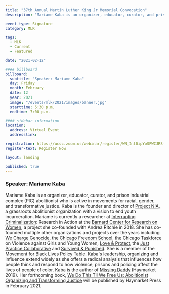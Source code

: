 ```yaml
---
title: "37th Annual Martin Luther King Jr Memorial Convocation"
description: "Mariame Kaba is an organizer, educator, curator, and prison industrial complex (PIC) abolitionist who is active in movements for racial, gender, and transformative justice."

event-type: Signature
category: MLK

tags:
  - MLK
  - Current
  - Featured

date: "2021-02-12"

#### billboard
billboard:
  subtitle: "Speaker: Mariame Kaba"
  day: Friday
  month: February
  date: 12
  year: 2021
  image: "/events/mlk/2021/images/banner.jpg"
  starttime: 5:30 p.m.
  endtime: 7:00 p.m.

#### sidebar information
location:
  address: Virtual Event
  addresslink: 

registration: https://ucsc.zoom.us/webinar/register/WN_Inl0ipYoSPWCJRS-6d31EA
register-text: Register Now

layout: landing

published: true
---
```


### Speaker: Mariame Kaba

Mariame Kaba is an organizer, educator, curator, and prison industrial complex (PIC) abolitionist who is active in movements for racial, gender, and transformative justice. Kaba is the founder and director of [Project NIA](http://project-nia.org/), a grassroots abolitionist organization with a vision to end youth incarceration. Mariame is currently a researcher at [Interrupting Criminalization](https://www.interruptingcriminalization.com/): Research in Action at the [Barnard Center for Research on Women](http://bcrw.barnard.edu/), a project she co-founded with Andrea Ritchie in 2018.  She has co-founded multiple other organizations and projects over the years including [We Charge Genocide](http://wechargegenocide.org/), the [Chicago Freedom School](https://chicagofreedomschool.org/), the Chicago Taskforce on Violence against Girls and Young Women, [Love & Protect](https://loveprotect.org/), the [Just Practice Collaborative](https://just-practice.org/just-practice-collaborative) and [Survived & Punished](https://survivedandpunished.org/). She is a member of the Movement for Black Lives Policy Table. Kaba's leadership, organizing and influence extend widely as she offers a radical analysis that influences how people think and respond to how violence, prisons and policing affect the lives of people of color. Kaba is the author of [Missing Daddy](https://www.haymarketbooks.org/books/1345-missing-daddy) (Haymarket 2019). Her forthcoming book, [We Do This Til We Free Us: Abolitionist Organizing and Transforming Justice](https://www.haymarketbooks.org/books/1664-we-do-this-til-we-free-us) will be published by Haymarket Press in February 2021.
